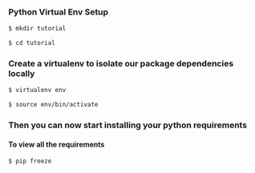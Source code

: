 ### Python Virtual Env Setup ###
``` bash
$ mkdir tutorial
```
``` bash
$ cd tutorial
```
### Create a virtualenv to isolate our package dependencies locally ###
``` bash
$ virtualenv env
```
``` bash
$ source env/bin/activate
```

### Then you can now start installing your python requirements ###
#### To view all the requirements ##
``` bash
$ pip freeze
```
